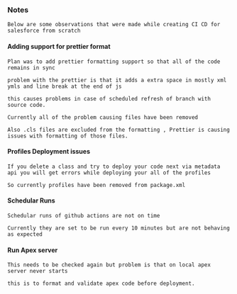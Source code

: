 ### Notes

    Below are some observations that were made while creating CI CD for salesforce from scratch


#### Adding support for prettier format
    Plan was to add prettier formatting support so that all of the code remains in sync
    
    problem with the prettier is that it adds a extra space in mostly xml ymls and line break at the end of js 

    this causes problems in case of scheduled refresh of branch with source code.

    Currently all of the problem causing files have been removed 

    Also .cls files are excluded from the formatting , Prettier is causing issues with formatting of those files.

#### Profiles Deployment issues

    If you delete a class and try to deploy your code next via metadata api you will get errors while deploying your all of the profiles 

    So currently profiles have been removed from package.xml

#### Schedular Runs

    Schedular runs of github actions are not on time 

    Currently they are set to be run every 10 minutes but are not behaving as expected

#### Run Apex server 

    This needs to be checked again but problem is that on local apex server never starts 

    this is to format and validate apex code before deployment.

